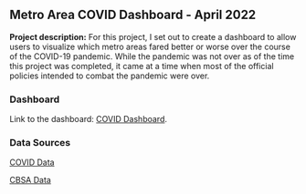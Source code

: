 ## Metro Area COVID Dashboard - April 2022

**Project description:** For this project, I set out to create a dashboard to allow users to visualize which metro areas fared better or worse over the course of the COVID-19 pandemic. While the pandemic was not over as of the time this project was completed, it came at a time when most of the official policies intended to combat the pandemic were over. 

### Dashboard

Link to the dashboard: [COVID Dashboard](https://public.tableau.com/app/profile/reed.koval/viz/Covid_16503386987270/Dashboard1).

### Data Sources

[COVID Data](https://apidocs.covidactnow.org/)

[CBSA Data](https://www.nber.org/research/data/census-core-based-statistical-area-cbsa-federal-information-processing-series-fips-county-crosswalk)
